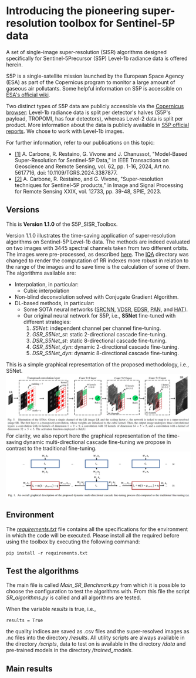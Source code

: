 # Introducing the pioneering super-resolution toolbox for Sentinel-5P data

A set of single-image super-resolution (SISR) algorithms designed specifically for Sentinel-5Precursor (S5P) Level-1b radiance data is offered herein.

S5P is a single-satellite mission launched by the European Space Agency (ESA) as part of the Copernicus program to monitor a large amount of gaseous air pollutants. Some helpful information on S5P is accessible on [ESA's official wiki](https://sentiwiki.copernicus.eu/web/s5p-mission). 

Two distinct types of S5P data are publicly accessible via the [Copernicus browser](https://browser.dataspace.copernicus.eu/?zoom=5&lat=50.16282&lng=20.78613&themeId=DEFAULT-THEME&visualizationUrl=U2FsdGVkX19w36SwRKT6qYfJpcRdRdP6X9Z8Cc7xpWPmL6BW1rnaazx1QB4tTcqiQ58clVWtTZih7gZABvqUZFPCvgWbJDDvyxY7AoIg%2BnNKuiMDflT7morMQZBHoJjg&datasetId=S2_L2A_CDAS&demSource3D=%22MAPZEN%22&cloudCoverage=30&dateMode=SINGLE): Level-1b radiance data is split per detector's halves (S5P's payload, TROPOMI, has four detectors), whereas Level-2 data is split per product. More information about the data is publicly available in [S5P official reports](https://sentiwiki.copernicus.eu/web/s5p-documents). We chose to work with Level-1b images.

For further information, refer to our publications on this topic:
* [[1]](https://ieeexplore.ieee.org/document/10499875?source=authoralert) A. Carbone, R. Restaino, G. Vivone and J. Chanussot, "Model-Based Super-Resolution for Sentinel-5P Data," in IEEE Transactions on Geoscience and Remote Sensing, vol. 62, pp. 1-16, 2024, Art no. 5617716, doi: 10.1109/TGRS.2024.3387877.
* [[2]](https://www.spiedigitallibrary.org/conference-proceedings-of-spie/12733/1273306/Super-resolution-techniques-for-Sentinel-5Pproducts/10.1117/12.2684083.short#_=_) A. Carbone, R. Restaino, and G. Vivone, "Super-resolution techniques for Sentinel-5P products," in Image and Signal Processing for Remote Sensing XXIX, vol. 12733, pp. 39-48, SPIE, 2023. 

## Versions
This is **Version 1.1.0** of the S5P_SISR_Toolbox.

Version 1.1.0 illustrates the time-saving application of super-resolution algorithms on Sentinel-5P Level-1b data. The methods are indeed evaluated on two images with 3445 spectral channels taken from two different orbits. The images were pre-processed, as described [here](/S5P_SISR_Toolbox_1_1_0/data). The [IQA](/S5P_SISR_Toolbox_1_1_0/scripts/IQA) directory was changed to render the computation of RR indexes more robust in relation to the range of the images and to save time is the calculation of some of them.
The algorithms available are:
  - Interpolation, in particular:
    + Cubic interpolation
  - Non-blind deconvolution solved with Conjugate Gradient Algorithm.
  - DL-based methods, in particular:
    + Some SOTA neural networks ([SRCNN](https://arxiv.org/abs/1501.00092), [VDSR](https://arxiv.org/abs/1511.04587), [EDSR](https://arxiv.org/abs/1707.02921), [PAN](https://arxiv.org/abs/2010.01073), and [HAT](https://arxiv.org/abs/2205.04437)).
    + Our original neural network for S5P, i.e., **S5Net** fine-tuned with different strategies:
      1. _S5Net_: independent channel per channel fine-tuning.
      2. _GSR_S5Net_st_: static 2-directional cascade fine-tuning.
      3. _DSR_S5Net_st_: static 8-directional cascade fine-tuning.
      4. _GSR_S5Net_dyn_: dynamic 2-directional cascade fine-tuning.
      5. _DSR_S5Net_dyn_: dynamic 8-directional cascade fine-tuning.

This is a simple graphical representation of the proposed methodology, i.e., S5Net.
![S5Net architecture](/figs/S5Net.jpeg)
For clarity, we also report here the graphical representation of the time-saving dynamic multi-directional cascade fine-tuning we propose in contrast to the traditional fine-tuning. 
![Fine-tunings](/figs/finetunings.png)

## Environment
The [_requirements.txt_](/requirements.txt) file contains all the specifications for the environment in which the code will be executed. Please install all the required before using the toolbox by executing the following command:

```
pip install -r requirements.txt
```

## Test the algorithms
The main file is called _Main_SR_Benchmark.py_ from which it is possible to choose the configuration to test the algorithms with. From this file the script _SR_algorithms.py_ is called and all algorithms are tested. 

When the variable _results_ is true, i.e.,
```
results = True
```
the quality indices are saved as .csv files and the super-resolved images as .nc files into the directory _/results_. All utility scripts are always available in the directory _/scripts_, data to test on is available in the directory _/data_ and pre-trained models in the directory _/trained_models_.

## Main results
